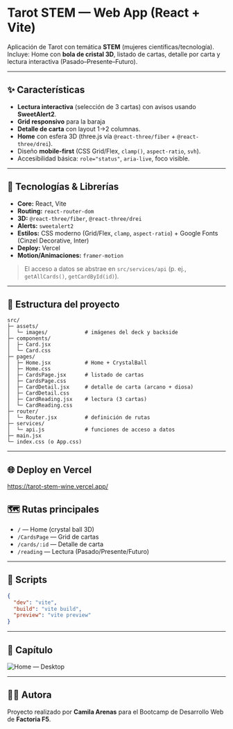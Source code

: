 # Tarot STEM — Web App (React + Vite)

Aplicación de Tarot con temática **STEM** (mujeres científicas/tecnología). Incluye: Home con **bola de cristal 3D**, listado de cartas, detalle por carta y lectura interactiva (Pasado–Presente–Futuro).

---

## ✨ Características

- **Lectura interactiva** (selección de 3 cartas) con avisos usando **SweetAlert2**.
- **Grid responsivo** para la baraja
- **Detalle de carta** con layout 1→2 columnas.
- **Home** con esfera 3D (three.js vía `@react-three/fiber` + `@react-three/drei`).
- Diseño **mobile-first** (CSS Grid/Flex, `clamp()`, `aspect-ratio`, `svh`).
- Accesibilidad básica: `role="status"`, `aria-live`, foco visible.

---

## 🧰 Tecnologías & Librerías

- **Core:** React, Vite
- **Routing:** `react-router-dom`
- **3D:** `@react-three/fiber`, `@react-three/drei`
- **Alerts:** `sweetalert2`
- **Estilos:** CSS moderno (Grid/Flex, `clamp`, `aspect-ratio`) + Google Fonts (Cinzel Decorative, Inter)
- **Deploy:** Vercel
- **Motion/Animaciones:** `framer-motion`

> El acceso a datos se abstrae en `src/services/api` (p. ej., `getAllCards()`, `getCardById(id)`).

---

## 📁 Estructura del proyecto

```
src/
├─ assets/
│  └─ images/            # imágenes del deck y backside
├─ components/
│  ├─ Card.jsx
│  └─ Card.css
├─ pages/
│  ├─ Home.jsx           # Home + CrystalBall
│  ├─ Home.css
│  ├─ CardsPage.jsx      # listado de cartas
│  ├─ CardsPage.css
│  ├─ CardDetail.jsx     # detalle de carta (arcano + diosa)
│  ├─ CardDetail.css
│  ├─ CardReading.jsx    # lectura (3 cartas)
│  └─ CardReading.css
├─ router/
│  └─ Router.jsx         # definición de rutas
├─ services/
│  └─ api.js             # funciones de acceso a datos
├─ main.jsx
└─ index.css (o App.css)
```

---


## 🌐 Deploy en Vercel

https://tarot-stem-wine.vercel.app/

## 🗺️ Rutas principales

- `/` — Home (crystal ball 3D)
- `/CardsPage` — Grid de cartas
- `/cards/:id` — Detalle de carta
- `/reading` — Lectura (Pasado/Presente/Futuro)


---

## 🧪 Scripts

```json
{
  "dev": "vite",
  "build": "vite build",
  "preview": "vite preview"
}
```


---

## 📸 Capítulo 

![Home — Desktop](./assets/images/HomeCapture.png)

---

## 👩‍💻 Autora

Proyecto realizado por **Camila Arenas** para el Bootcamp de Desarrollo Web de **Factoria F5**.
